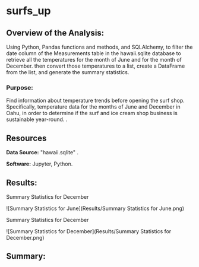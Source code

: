 # surfs_up

## Overview of the Analysis:
Using Python, Pandas functions and methods, and SQLAlchemy, to filter the date column of the Measurements table in the hawaii.sqlite database to retrieve all the temperatures for the month of June and for the month of December. then convert those temperatures to a list, create a DataFrame from the list, and generate the summary statistics. 

### Purpose:
Find information about temperature trends before opening the surf shop. Specifically, temperature data for the months of June and December in Oahu, in order to determine if the surf and ice cream shop business is sustainable year-round.
.

## Resources

**Data Source:** "hawaii.sqlite" .

**Software:** Jupyter, Python.

## Results:


Summary Statistics for December


![Summary Statistics for June](Results/Summary Statistics for June.png)	


Summary Statistics for December


![Summary Statistics for December](Results/Summary Statistics for December.png)


## Summary:
